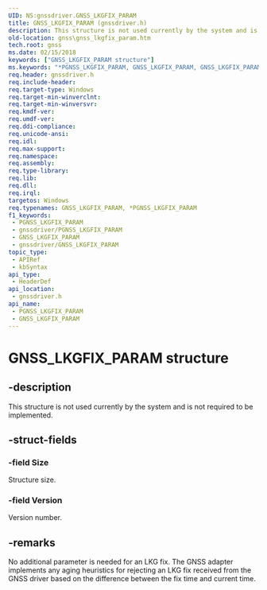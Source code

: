 ```yaml
---
UID: NS:gnssdriver.GNSS_LKGFIX_PARAM
title: GNSS_LKGFIX_PARAM (gnssdriver.h)
description: This structure is not used currently by the system and is not required to be implemented.
old-location: gnss\gnss_lkgfix_param.htm
tech.root: gnss
ms.date: 02/15/2018
keywords: ["GNSS_LKGFIX_PARAM structure"]
ms.keywords: "*PGNSS_LKGFIX_PARAM, GNSS_LKGFIX_PARAM, GNSS_LKGFIX_PARAM structure [Sensor Devices], PGNSS_LKGFIX_PARAM, PGNSS_LKGFIX_PARAM structure pointer [Sensor Devices], gnss.gnss_lkgfix_param, gnssdriver/GNSS_LKGFIX_PARAM, gnssdriver/PGNSS_LKGFIX_PARAM"
req.header: gnssdriver.h
req.include-header: 
req.target-type: Windows
req.target-min-winverclnt: 
req.target-min-winversvr: 
req.kmdf-ver: 
req.umdf-ver: 
req.ddi-compliance: 
req.unicode-ansi: 
req.idl: 
req.max-support: 
req.namespace: 
req.assembly: 
req.type-library: 
req.lib: 
req.dll: 
req.irql: 
targetos: Windows
req.typenames: GNSS_LKGFIX_PARAM, *PGNSS_LKGFIX_PARAM
f1_keywords:
 - PGNSS_LKGFIX_PARAM
 - gnssdriver/PGNSS_LKGFIX_PARAM
 - GNSS_LKGFIX_PARAM
 - gnssdriver/GNSS_LKGFIX_PARAM
topic_type:
 - APIRef
 - kbSyntax
api_type:
 - HeaderDef
api_location:
 - gnssdriver.h
api_name:
 - PGNSS_LKGFIX_PARAM
 - GNSS_LKGFIX_PARAM
---
```


# GNSS_LKGFIX_PARAM structure


## -description

This structure is not used currently by the system and is not required to be implemented.

## -struct-fields

### -field Size

Structure size.

### -field Version

Version number.

## -remarks

No additional parameter is needed for an LKG fix. The GNSS adapter implements any aging heuristics for rejecting an LKG fix received from the GNSS driver based on the difference between the fix time and current time.

